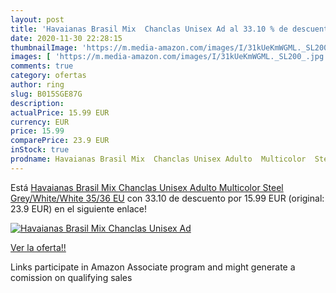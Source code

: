 ```yaml
---
layout: post
title: 'Havaianas Brasil Mix  Chanclas Unisex Ad al 33.10 % de descuento'
date: 2020-11-30 22:28:15
thumbnailImage: 'https://m.media-amazon.com/images/I/31kUeKmWGML._SL200_.jpg'
images: [ 'https://m.media-amazon.com/images/I/31kUeKmWGML._SL200_.jpg' ]
comments: true
category: ofertas
author: ring
slug: B015SGE87G
description:
actualPrice: 15.99 EUR
currency: EUR
price: 15.99
comparePrice: 23.9 EUR
inStock: true
prodname: Havaianas Brasil Mix  Chanclas Unisex Adulto  Multicolor  Steel Grey/White/White   35/36 EU
---
```


Está [Havaianas Brasil Mix  Chanclas Unisex Adulto  Multicolor  Steel Grey/White/White   35/36 EU](https://www.amazon.es/dp/B015SGE87G/?tag=tolees-21) con 33.10 de descuento por 15.99 EUR (original: 23.9 EUR) en el siguiente enlace!

[![Havaianas Brasil Mix  Chanclas Unisex Ad](https://m.media-amazon.com/images/I/31kUeKmWGML._SL200_.jpg)](https://www.amazon.es/dp/B015SGE87G/?tag=tolees-21)

[Ver la oferta!!](https://www.amazon.es/dp/B015SGE87G/?tag=tolees-21)

Links participate in Amazon Associate program and might generate a comission on qualifying sales


